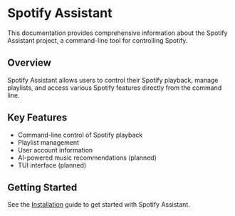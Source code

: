 # Spotify Assistant

This documentation provides comprehensive information about the Spotify Assistant project, a command-line tool for controlling Spotify.

## Overview

Spotify Assistant allows users to control their Spotify playback, manage playlists, and access various Spotify features directly from the command line.

## Key Features

- Command-line control of Spotify playback
- Playlist management
- User account information
- AI-powered music recommendations (planned)
- TUI interface (planned)

## Getting Started

See the [Installation](installation.md) guide to get started with Spotify Assistant.
